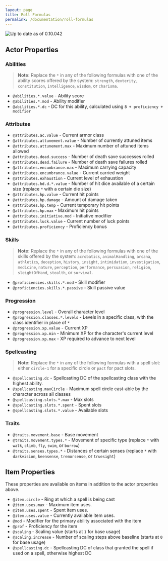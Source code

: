 ```yaml
---
layout: page
title: Roll Formulas
permalink: /documentation/roll-formulas
---
```


![Up to date as of 0.10.042](https://img.shields.io/static/v1?label=black-flag&message=0.10.042&color=informational)

## Actor Properties

### Abilities

> **Note:** Replace the `*` in any of the following formulas with one of the ability scores offered by the system:
> `strength`, `dexterity`, `constitution`, `intelligence`, `wisdom`, or `charisma`.

- `@abilities.*.value` - Ability score
- `@abilities.*.mod` - Ability modifier
- `@abilities.*.dc` - DC for this ability, calculated using `8 + proficiency + modifier`

### Attributes

- `@attributes.ac.value` - Current armor class
- `@attributes.attunement.value` - Number of currently attuned items
- `@attributes.attunement.max` - Maximum number of attuned items allowed
- `@attributes.dead.success` - Number of death save successes rolled
- `@attributes.dead.failure` - Number of death save failures rolled
- `@attributes.encumbrance.max` - Maximum carrying capacity
- `@attributes.encumbrance.value` - Current carried weight
- `@attributes.exhaustion` - Current level of exhaustion
- `@attributes.hd.d.*.value` - Number of hit dice available of a certain size (replace `*` with a certain die size)
- `@attributes.hp.value` - Current hit points
- `@attributes.hp.damage` - Amount of damage taken
- `@attributes.hp.temp` - Current temporary hit points
- `@attributes.hp.max` - Maximum hit points
- `@attributes.initiative.mod` - Initiative modifier
- `@attributes.luck.value` - Current number of luck points
- `@attributes.proficiency` - Proficiency bonus

### Skills

> **Note:** Replace the `*` in any of the following formulas with one of the skills offered by the system:
> `acrobatics`, `animalHandling`, `arcana`, `athletics`, `deception`, `history`, `insight`, `intimidation`,
> `investigation`, `medicine`, `nature`, `perception`, `performance`, `persuasion`, `religion`,
> `sleightOfHand`, `stealth`, or `survival`.

- `@proficiencies.skills.*.mod` - Skill modifier
- `@proficiencies.skills.*.passive` - Skill passive value

### Progression

- `@progression.level` - Overall character level
- `@progression.classes.*.levels` - Levels in a specific class, with the class identifier in place of `*`
- `@progression.xp.value` - Current XP
- `@progression.xp.min` - Minimum XP for the character's current level
- `@progression.xp.max` - XP required to advance to next level

### Spellcasting

> **Note:** Replace the `*` in any of the following formulas with a spell slot: either `circle-1` for a specific circle or `pact` for pact slots.

- `@spellcasting.dc` - Spellcasting DC of the spellcasting class with the highest ability.
- `@spellcasting.maxCircle` - Maximum spell circle cast-able by the character across all classes
- `@spellcasting.slots.*.max` - Max slots
- `@spellcasting.slots.*.spent` - Spent slots
- `@spellcasting.slots.*.value` - Available slots

### Traits

- `@traits.movement.base` - Base movement
- `@traits.movement.types.*` - Movement of specific type (replace `*` with `walk`, `climb`, `fly`, `swim`, or `burrow`)
- `@traits.senses.types.*` - Distances of certain senses (replace `*` with `darkvision`, `keensense`, `tremorsense`, or `truesight`)



## Item Properties

These properties are available on items in addition to the actor properties above.

- `@item.circle` - Ring at which a spell is being cast
- `@item.uses.max` - Maximum item uses.
- `@item.uses.spent` - Spent item uses.
- `@item.uses.value` - Currently available item uses.
- `@mod` - Modifier for the primary ability associated with the item
- `@prof` - Proficiency for the item
- `@scaling` - Scaling value (starts at `1` for base usage)
- `@scaling.increase` - Number of scaling steps above baseline (starts at `0` for base usage)
- `@spellcasting.dc` - Spellcasting DC of class that granted the spell if used on a spell, otherwise highest DC
